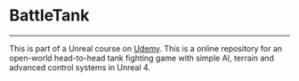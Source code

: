 # BattleTank
***

This is part of a Unreal course on [Udemy](https://www.udemy.com).
This is a online repository for an open-world head-to-head tank fighting game with simple AI, terrain and advanced control systems in Unreal 4.
